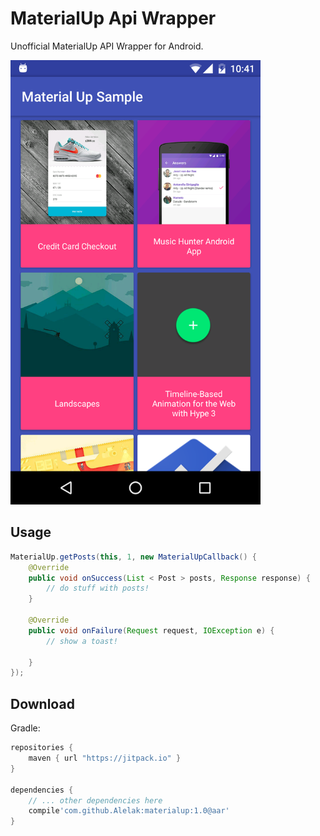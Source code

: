MaterialUp Api Wrapper
======================       

Unofficial MaterialUp API Wrapper for Android.

<img src="screenshots/screenshot.png" width="400">

## Usage
```java
MaterialUp.getPosts(this, 1, new MaterialUpCallback() {
    @Override
	public void onSuccess(List < Post > posts, Response response) {
		// do stuff with posts!
	}

	@Override
	public void onFailure(Request request, IOException e) {
		// show a toast!

	}
});
```
## Download
Gradle:

```gradle
repositories {
    maven { url "https://jitpack.io" }
}

dependencies {
    // ... other dependencies here
    compile'com.github.Alelak:materialup:1.0@aar'
}
```
